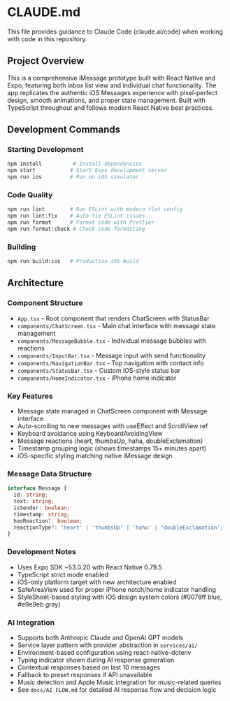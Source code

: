 # CLAUDE.md

This file provides guidance to Claude Code (claude.ai/code) when working with code in this repository.

## Project Overview

This is a comprehensive iMessage prototype built with React Native and Expo, featuring both inbox list view and individual chat functionality. The app replicates the authentic iOS Messages experience with pixel-perfect design, smooth animations, and proper state management. Built with TypeScript throughout and follows modern React Native best practices.

## Development Commands

### Starting Development

```bash
npm install          # Install dependencies
npm start           # Start Expo development server
npm run ios         # Run on iOS simulator
```

### Code Quality

```bash
npm run lint        # Run ESLint with modern flat config
npm run lint:fix    # Auto-fix ESLint issues
npm run format      # Format code with Prettier
npm run format:check # Check code formatting
```

### Building

```bash
npm run build:ios   # Production iOS build
```

## Architecture

### Component Structure

- `App.tsx` - Root component that renders ChatScreen with StatusBar
- `components/ChatScreen.tsx` - Main chat interface with message state management
- `components/MessageBubble.tsx` - Individual message bubbles with reactions
- `components/InputBar.tsx` - Message input with send functionality
- `components/NavigationBar.tsx` - Top navigation with contact info
- `components/StatusBar.tsx` - Custom iOS-style status bar
- `components/HomeIndicator.tsx` - iPhone home indicator

### Key Features

- Message state managed in ChatScreen component with Message interface
- Auto-scrolling to new messages with useEffect and ScrollView ref
- Keyboard avoidance using KeyboardAvoidingView
- Message reactions (heart, thumbsUp, haha, doubleExclamation)
- Timestamp grouping logic (shows timestamps 15+ minutes apart)
- iOS-specific styling matching native iMessage design

### Message Data Structure

```typescript
interface Message {
  id: string;
  text: string;
  isSender: boolean;
  timestamp: string;
  hasReaction?: boolean;
  reactionType?: 'heart' | 'thumbsUp' | 'haha' | 'doubleExclamation';
}
```

### Development Notes

- Uses Expo SDK ~53.0.20 with React Native 0.79.5
- TypeScript strict mode enabled
- iOS-only platform target with new architecture enabled
- SafeAreaView used for proper iPhone notch/home indicator handling
- StyleSheet-based styling with iOS design system colors (#0078ff blue, #e9e9eb gray)

### AI Integration

- Supports both Anthropic Claude and OpenAI GPT models
- Service layer pattern with provider abstraction in `services/ai/`
- Environment-based configuration using react-native-dotenv
- Typing indicator shown during AI response generation
- Contextual responses based on last 10 messages
- Fallback to preset responses if API unavailable
- Music detection and Apple Music integration for music-related queries
- See `docs/AI_FLOW.md` for detailed AI response flow and decision logic
